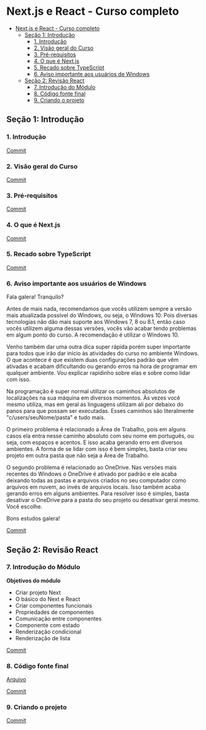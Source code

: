 # Next.js e React - Curso completo

- [Next.js e React - Curso completo](#nextjs-e-react---curso-completo)
  - [Seção 1: Introdução](#seção-1-introdução)
    - [1. Introdução](#1-introdução)
    - [2. Visão geral do Curso](#2-visão-geral-do-curso)
    - [3. Pré-requisitos](#3-pré-requisitos)
    - [4. O que é Next.js](#4-o-que-é-nextjs)
    - [5. Recado sobre TypeScript](#5-recado-sobre-typescript)
    - [6. Aviso importante aos usuários de Windows](#6-aviso-importante-aos-usuários-de-windows)
  - [Seção 2: Revisão React](#seção-2-revisão-react)
    - [7. Introdução do Módulo](#7-introdução-do-módulo)
    - [8. Código fonte final](#8-código-fonte-final)
    - [9. Criando o projeto](#9-criando-o-projeto)

## Seção 1: Introdução

### 1. Introdução

[Commit](https://github.com/Alexandresl/curso-next-react/tree/cc22722aad4033bf5717320e2e74066c6cb10269)

### 2. Visão geral do Curso

[Commit](https://github.com/Alexandresl/curso-next-react/tree/1d07fc7093aa0d99c33eb1bc4dd2cd39fde583a2)

### 3. Pré-requisitos

[Commit](https://github.com/Alexandresl/curso-next-react/tree/be201ae77c1a317e3e98d3d3acf718bf3402a56e)

### 4. O que é Next.js

[Commit](https://github.com/Alexandresl/curso-next-react/tree/0e329a3914bb594bc333172ae81d8e513568d624)

### 5. Recado sobre TypeScript

[Commit](https://github.com/Alexandresl/curso-next-react/tree/b27a2a929c3be8ab24ee0e7756acdbfeb07e5a76)

### 6. Aviso importante aos usuários de Windows

Fala galera! Tranquilo?

Antes de mais nada, recomendamos que vocês utilizem sempre a versão mais atualizada possível do Windows, ou seja, o Windows 10. Pois diversas tecnologias não dão mais suporte aos Windows 7, 8 ou 8.1, então caso vocês utilizem alguma dessas versões, vocês vão acabar tendo problemas em algum ponto do curso. A recomendação é utilizar o Windows 10.

Venho também dar uma outra dica super rápida porém super importante para todos que irão dar início às atividades do curso no ambiente Windows. O que acontece é que existem duas configurações padrão que vêm ativadas e acabam dificultando ou gerando erros na hora de programar em qualquer ambiente. Vou explicar rapidinho sobre elas e sobre como lidar com isso.

Na programação é super normal utilizar os caminhos absolutos de localizações na sua máquina em diversos momentos. Às vezes você mesmo utiliza, mas em geral as linguagens utilizam ali por debaixo do panos para que possam ser executadas. Esses caminhos são literalmente "c/users/seuNome/pasta" e tudo mais.

O primeiro problema é relacionado a Área de Trabalho, pois em alguns casos ela entra nesse caminho absoluto com seu nome em português, ou seja, com espaços e acentos. E isso acaba gerando erro em diversos ambientes. A forma de se lidar com isso é bem simples, basta criar seu projeto em outra pasta que não seja a Área de Trabalho.

O segundo problema é relacionado ao OneDrive. Nas versões mais recentes do Windows o OneDrive é ativado por padrão e ele acaba deixando todas as pastas e arquivos criados no seu computador como arquivos em nuvem, ao invés de arquivos locais. Isso também acaba gerando erros em alguns ambientes. Para resolver isso é simples, basta desativar o OneDrive para a pasta do seu projeto ou desativar geral mesmo. Você escolhe.

Bons estudos galera!

[Commit](https://github.com/Alexandresl/curso-next-react/tree/3f3135d4dc02b81aa1f6ad3b4394a08976dd588a)

## Seção 2: Revisão React

### 7. Introdução do Módulo

**Objetivos do módulo**

- Criar projeto Next
- O básico do Next e React
- Criar componentes funcionais
- Propriedades de componentes
- Comunicação entre componentes
- Componente com estado
- Renderização condicional
- Renderização de lista

[Commit](https://github.com/Alexandresl/curso-next-react/tree/840d3a174785d031890d93cb7a8b64f99776aed9)

### 8. Código fonte final

[Arquivo](Assets\exercicios.zip)

[Commit](https://github.com/Alexandresl/curso-next-react/tree/bf3d0e2cdf97a4582931091b1e439fa9629fece4)

### 9. Criando o projeto

[Commit]()